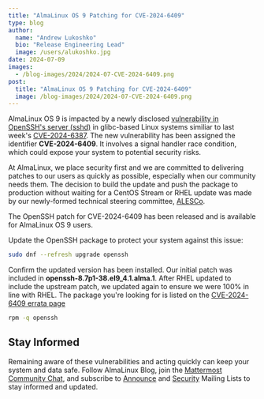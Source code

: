 ```yaml
---
title: "AlmaLinux OS 9 Patching for CVE-2024-6409"
type: blog
author:
  name: "Andrew Lukoshko"
  bio: "Release Engineering Lead"
  image: /users/alukoshko.jpg
date: 2024-07-09
images:
  - /blog-images/2024/2024-07-CVE-2024-6409.png
post:
  title: "AlmaLinux OS 9 Patching for CVE-2024-6409"
  image: /blog-images/2024/2024-07-CVE-2024-6409.png
---
```


AlmaLinux OS 9 is impacted by a newly disclosed [vulnerability in OpenSSH's server (sshd)](https://www.openwall.com/lists/oss-security/2024/07/08/2) in glibc-based Linux systems similiar to last week's [CVE-2024-6387](https://almalinux.org/blog/2024-07-01-almalinux-9-cve-2024-6387/). The new vulnerability has been assigned the identifier **CVE-2024-6409**. It involves a signal handler race condition, which could expose your system to potential security risks.

At AlmaLinux, we place security first and we are committed to delivering patches to our users as quickly as possible, especially when our community needs them. The decision to build the update and push the package to production without waiting for a CentOS Stream or RHEL update was made by our newly-formed technical steering committee, [ALESCo](https://almalinux.org/blog/2024-05-21-introducing-alesco/).

The OpenSSH patch for CVE-2024-6409 has been released and is available for AlmaLinux OS 9 users.

Update the OpenSSH package to protect your system against this issue:

```bash
sudo dnf --refresh upgrade openssh
```

Confirm the updated version has been installed. Our initial patch was included in **openssh-8.7p1-38.el9_4.1.alma.1**. After RHEL updated to include the upstream patch, we updated again to ensure we were 100% in line with RHEL. The package you're looking for is listed on the [CVE-2024-6409 errata page](https://errata.almalinux.org/9/ALSA-2024-4457.html)

```bash
rpm -q openssh
```

## Stay Informed

Remaining aware of these vulnerabilities and acting quickly can keep your system and data safe. Follow AlmaLinux Blog, join the [Mattermost Community Chat](https://chat.almalinux.org/), and subscribe to [Announce](https://lists.almalinux.org/mailman3/lists/announce.lists.almalinux.org/) and [Security](https://lists.almalinux.org/mailman3/lists/security.lists.almalinux.org/) Mailing Lists to stay informed and updated.
